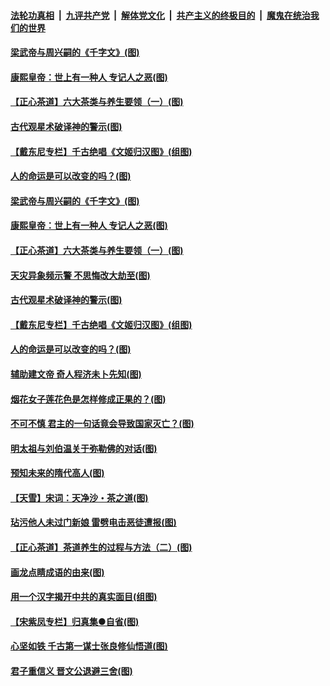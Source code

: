 

####  [法轮功真相](../../../../basic/blob/master/README.md?t=06220702) &nbsp;|&nbsp; [九评共产党](../../../../9ping.md/blob/master/README.md?t=06220702) &nbsp;|&nbsp; [解体党文化](../../../../jtdwh.md/blob/master/README.md?t=06220702)  &nbsp;|&nbsp; [共产主义的终极目的](../../../../gczydzjmd.md/blob/master/README.md?t=06220702) &nbsp;|&nbsp; [魔鬼在统治我们的世界](../../../../mgztzwmdsj.md/blob/master/README.md?t=06220702) 

#### [梁武帝与周兴嗣的《千字文》(图)](../pages/p7/936914.md?t=06220702) 

#### [康熙皇帝：世上有一种人 专记人之恶(图)](../pages/p7/937141.md?t=06220702) 

#### [【正心茶道】六大茶类与养生要领（一）(图)](../pages/p7/936910.md?t=06220702) 

#### [古代观星术破译神的警示(图)](../pages/p7/936938.md?t=06220702) 

#### [【戴东尼专栏】千古绝唱《文姬归汉图》(组图)](../pages/p7/933598.md?t=06220702) 

#### [人的命运是可以改变的吗？(图)](../pages/p7/936633.md?t=06220702) 

#### [梁武帝与周兴嗣的《千字文》(图)](../pages/p7/936914.md?t=06220702) 

#### [康熙皇帝：世上有一种人 专记人之恶(图)](../pages/p7/937141.md?t=06220702) 

#### [【正心茶道】六大茶类与养生要领（一）(图)](../pages/p7/936910.md?t=06220702) 

#### [天灾异象频示警 不思悔改大劫至(图)](../pages/p7/937076.md?t=06220702) 

#### [古代观星术破译神的警示(图)](../pages/p7/936938.md?t=06220702) 

#### [【戴东尼专栏】千古绝唱《文姬归汉图》(组图)](../pages/p7/933598.md?t=06220702) 

#### [人的命运是可以改变的吗？(图)](../pages/p7/936633.md?t=06220702) 

#### [辅助建文帝 奇人程济未卜先知(图)](../pages/p7/936751.md?t=06220702) 

#### [烟花女子莲花色是怎样修成正果的？(图)](../pages/p7/936627.md?t=06220702) 

#### [不可不慎 君主的一句话竟会导致国家灭亡？(图)](../pages/p7/936921.md?t=06220702) 

#### [明太祖与刘伯温关于弥勒佛的对话(图)](../pages/p7/936918.md?t=06220702) 

#### [预知未来的隋代高人(图)](../pages/p7/936519.md?t=06220702) 

#### [【天雪】宋词：天净沙・茶之道(图)](../pages/p7/936606.md?t=06220702) 

#### [玷污他人未过门新娘 雷劈电击恶徒遭报(图)](../pages/p7/936730.md?t=06220702) 

#### [【正心茶道】茶道养生的过程与方法（二）(图)](../pages/p7/936188.md?t=06220702) 

#### [画龙点睛成语的由来(图)](../pages/p7/936521.md?t=06220702) 

#### [用一个汉字揭开中共的真实面目(组图)](../pages/p7/936605.md?t=06220702) 

#### [【宋紫凤专栏】归真集●自省(图)](../pages/p7/936715.md?t=06220702) 

#### [心坚如铁 千古第一谋士张良修仙悟道(图)](../pages/p7/936518.md?t=06220702) 

#### [君子重信义 晋文公退避三舍(图)](../pages/p7/936517.md?t=06220702) 

